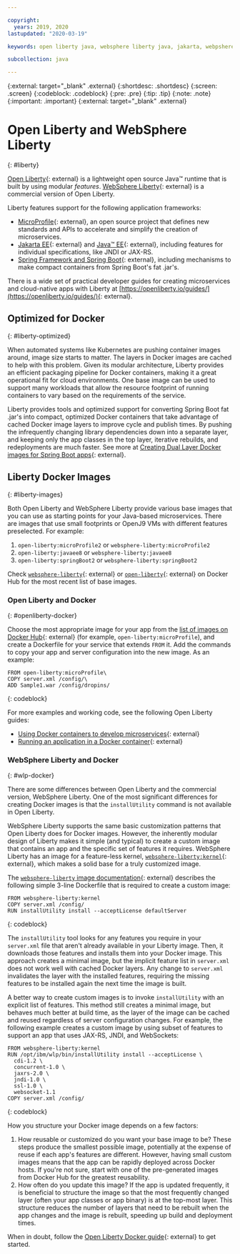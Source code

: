 ```yaml
---

copyright:
  years: 2019, 2020
lastupdated: "2020-03-19"

keywords: open liberty java, websphere liberty java, jakarta, webpshere docker, liberty docker, liberty docker images, installutility, microprofile java, dual layer docker, develop microservices

subcollection: java

---
```


{:external: target="_blank" .external}
{:shortdesc: .shortdesc}
{:screen: .screen}
{:codeblock: .codeblock}
{:pre: .pre}
{:tip: .tip}
{:note: .note}
{:important: .important}
{:external: target="_blank" .external}

# Open Liberty and WebSphere Liberty
{: #liberty}

[Open Liberty](https://openliberty.io/){: external} is a lightweight open source Java&trade; runtime that is built by using modular *features*. [WebSphere Liberty](https://developer.ibm.com/wasdev/){: external} is a commercial version of Open Liberty. 

Liberty features support for the following application frameworks:

* [MicroProfile](https://microprofile.io/){: external}, an open source project that defines new standards and APIs to accelerate and simplify the creation of microservices.
* [Jakarta EE](https://jakarta.ee){: external} and [Java&trade; EE](https://www.oracle.com/java/technologies/java-ee-glance.html){: external}, including features for individual specifications, like JNDI or JAX-RS.
* [Spring Framework and Spring Boot](https://www.ibm.com/support/knowledgecenter/en/SSEQTP_liberty/com.ibm.websphere.wlp.doc/ae/twlp_dep_springboot.html){: external}, including mechanisms to make compact containers from Spring Boot's fat .jar's.

There is a wide set of practical developer guides for creating microservices and cloud-native apps with Liberty at [https://openliberty.io/guides/](https://openliberty.io/guides/){: external}.

## Optimized for Docker
{: #liberty-optimized}

When automated systems like Kubernetes are pushing container images around, image size starts to matter. The layers in Docker images are cached to help with this problem. Given its modular architecture, Liberty provides an efficient packaging pipeline for Docker containers, making it a great operational fit for cloud environments. One base image can be used to support many workloads that allow the resource footprint of running containers to vary based on the requirements of the service.

Liberty provides tools and optimized support for converting Spring Boot fat .jar's into compact, optimized Docker containers that take advantage of cached Docker image layers to improve cycle and publish times. By pushing the infrequently changing library dependencies down into a separate layer, and keeping only the app classes in the top layer, iterative rebuilds, and redeployments are much faster. See more at [Creating Dual Layer Docker images for Spring Boot apps](https://openliberty.io/blog/2018/07/02/creating-dual-layer-docker-images-for-spring-boot-apps.html){: external}.

## Liberty Docker Images
{: #liberty-images}

Both Open Liberty and WebSphere Liberty provide various base images that you can use as starting points for your Java-based microservices. There are images that use small footprints or OpenJ9 VMs with different features preselected. For example:

1. `open-liberty:microProfile2` or `websphere-liberty:microProfile2`
2. `open-liberty:javaee8` or `websphere-liberty:javaee8`
3. `open-liberty:springBoot2` or `websphere-liberty:springBoot2`

Check [`websphere-liberty`](https://hub.docker.com/_/websphere-liberty/){: external} or [`open-liberty`](https://hub.docker.com/_/open-liberty/){: external} on Docker Hub for the most recent list of base images.

### Open Liberty and Docker
{: #openliberty-docker}

Choose the most appropriate image for your app from the [list of images on Docker Hub](https://hub.docker.com/_/open-liberty/){: external} (for example, `open-liberty:microProfile`), and create a Dockerfile for your service that extends `FROM` it. Add the commands to copy your app and server configuration into the new image. As an example:

```docker
FROM open-liberty:microProfile\
COPY server.xml /config/\
ADD Sample1.war /config/dropins/
```
{: codeblock}

For more examples and working code, see the following Open Liberty guides:

* [Using Docker containers to develop microservices](https://openliberty.io/guides/docker.html){: external}
* [Running an application in a Docker container](https://openliberty.io/guides/getting-started.html#running-the-application-in-a-docker-container){: external}

### WebSphere Liberty and Docker
{: #wlp-docker}

There are some differences between Open Liberty and the commercial version, WebSphere Liberty. One of the most significant differences for creating Docker images is that the `installUtility` command is not available in Open Liberty.

WebSphere Liberty supports the same basic customization patterns that Open Liberty does for Docker images. However, the inherently modular design of Liberty makes it simple (and typical) to create a custom image that contains an app and the specific set of features it requires. WebSphere Liberty has an image for a feature-less kernel, [`websphere-liberty:kernel`](https://github.com/WASdev/ci.docker/blob/9d28dfba4d20596f89b393bc9e3ae8295feec469/ga/developer/kernel/Dockerfile){: external}, which makes a solid base for a truly customized image.

The [`websphere-liberty` image documentation](https://hub.docker.com/_/websphere-liberty/){: external} describes the following simple 3-line Dockerfile that is required to create a custom image:

```docker
FROM websphere-liberty:kernel
COPY server.xml /config/
RUN installUtility install --acceptLicense defaultServer
```
{: codeblock}

The `installUtility` tool looks for any features you require in your `server.xml` file that aren't already available in your Liberty image. Then, it downloads those features and installs them into your Docker image. This approach creates a minimal image, but the implicit feature list in `server.xml` does not work well with cached Docker layers. Any change to `server.xml` invalidates the layer with the installed features, requiring the missing features to be installed again the next time the image is built.

A better way to create custom images is to invoke `installUtility` with an explicit list of features. This method still creates a minimal image, but behaves much better at build time, as the layer of the image can be cached and reused regardless of server configuration changes. For example, the following example creates a custom image by using subset of features to support an app that uses JAX-RS, JNDI, and WebSockets:

```docker
FROM websphere-liberty:kernel
RUN /opt/ibm/wlp/bin/installUtility install --acceptLicense \
  cdi-1.2 \
  concurrent-1.0 \
  jaxrs-2.0 \
  jndi-1.0 \
  ssl-1.0 \
  websocket-1.1
COPY server.xml /config/
```
{: codeblock}

How you structure your Docker image depends on a few factors:

1. How reusable or customized do you want your base image to be?
    These steps produce the smallest possible image, potentially at the expense of reuse if each app's features are different. However, having small custom images means that the app can be rapidly deployed across Docker hosts. If you're not sure, start with one of the pre-generated images from Docker Hub for the greatest reusability.
2. How often do you update this image?
    If the app is updated frequently, it is beneficial to structure the image so that the most frequently changed layer (often your app classes or app binary) is at the top-most layer. This structure reduces the number of layers that need to be rebuilt when the app changes and the image is rebuilt, speeding up build and deployment times.

When in doubt, follow the [Open Liberty Docker guide](https://openliberty.io/guides/docker.html){: external} to get started.
